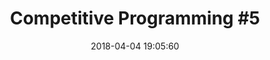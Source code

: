 ---
layout: post
real: yes
title: "Competitive Programming #5"
date: 2018-04-04 19:05:60
image: '/assets/img/'
description:
tags:
categories: competitive final
twitter_text:
---